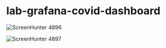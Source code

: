 # lab-grafana-covid-dashboard

![ScreenHunter 4896](https://user-images.githubusercontent.com/13503510/135706107-c08c56d0-c45f-4638-87fd-3ea385dbc66a.png)

![ScreenHunter 4897](https://user-images.githubusercontent.com/13503510/135706554-fd7d8b01-3e39-42db-b670-b8b0f001f08d.png)
